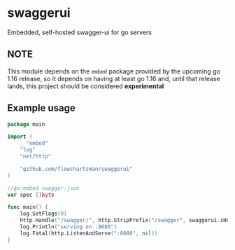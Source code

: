 # swaggerui
Embedded, self-hosted swagger-ui for go servers

## NOTE
This module depends on the `embed` package provided by the upcoming go 1.16 release, so it depends on having at least go 1.16 and, until that release lands, this project should be considered **experimental**

## Example usage
```go
package main

import (
	_ "embed"
	"log"
	"net/http"

	"github.com/flowchartsman/swaggerui"
)

//go:embed swagger.json
var spec []byte

func main() {
	log.SetFlags(0)
	http.Handle("/swagger/", http.StripPrefix("/swagger", swaggerui.sHandler(spec, swaggerui.SpecTypeJSON)))
	log.Println("serving on :8080")
	log.Fatal(http.ListenAndServe(":8080", nil))
}
```